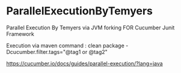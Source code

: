 # ParallelExecutionByTemyers
Parallel Execution By Temyers via JVM forking FOR Cucumber Junit Framework

Execution via maven command : clean package -Dcucumber.filter.tags="@tag1 or @tag2"

https://cucumber.io/docs/guides/parallel-execution/?lang=java
